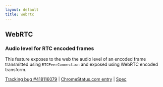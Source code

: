 ```yaml
---
layout: default
title: webrtc
---
```


## WebRTC

### Audio level for RTC encoded frames

This feature exposes to the web the audio level of an encoded frame transmitted using `RTCPeerConnection` and exposed using WebRTC encoded transform.

[Tracking bug #418116079](https://issues.chromium.org/issues/418116079) | [ChromeStatus.com entry](https://chromestatus.com/feature/5206106602995712) | [Spec](https://w3c.github.io/webrtc-encoded-transform/#dom-rtcencodedaudioframemetadata-audiolevel)
